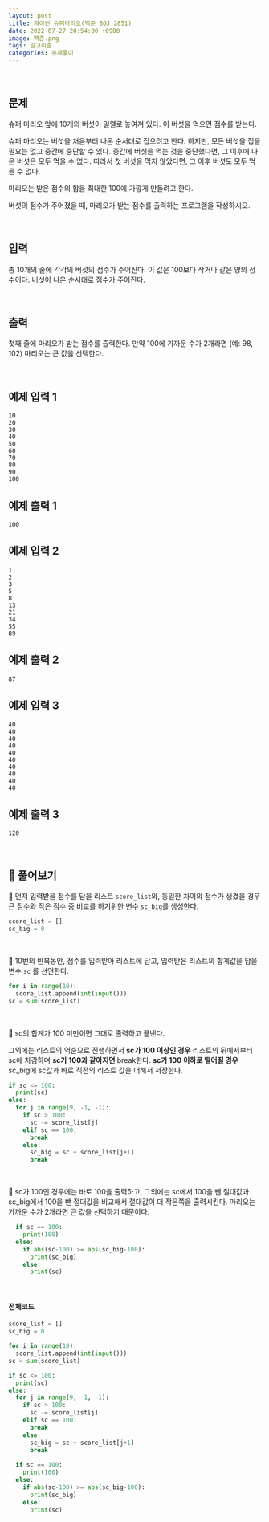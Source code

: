 ```yaml
---
layout: post
title: 파이썬 슈퍼마리오(백준 BOJ 2851)
date: 2022-07-27 20:54:00 +0900
image: 백준.png
tags: 알고리즘
categories: 문제풀이
---
```


<br>

## 문제

슈퍼 마리오 앞에 10개의 버섯이 일렬로 놓여져 있다. 이 버섯을 먹으면 점수를 받는다.

슈퍼 마리오는 버섯을 처음부터 나온 순서대로 집으려고 한다. 하지만, 모든 버섯을 집을 필요는 없고 중간에 중단할 수 있다. 중간에 버섯을 먹는 것을 중단했다면, 그 이후에 나온 버섯은 모두 먹을 수 없다. 따라서 첫 버섯을 먹지 않았다면, 그 이후 버섯도 모두 먹을 수 없다.

마리오는 받은 점수의 합을 최대한 100에 가깝게 만들려고 한다.

버섯의 점수가 주어졌을 때, 마리오가 받는 점수를 출력하는 프로그램을 작성하시오.

<br>

## 입력

총 10개의 줄에 각각의 버섯의 점수가 주어진다. 이 값은 100보다 작거나 같은 양의 정수이다. 버섯이 나온 순서대로 점수가 주어진다.

<br>

## 출력

첫째 줄에 마리오가 받는 점수를 출력한다. 만약 100에 가까운 수가 2개라면 (예: 98, 102) 마리오는 큰 값을 선택한다.

<br>

## 예제 입력 1

```
10
20
30
40
50
60
70
80
90
100
```

## 예제 출력 1

```
100
```

## 예제 입력 2

```
1
2
3
5
8
13
21
34
55
89
```

## 예제 출력 2

```
87
```

## 예제 입력 3

```
40
40
40
40
40
40
40
40
40
40
```

## 예제 출력 3 

```
120
```

<br>

## 📝 풀어보기

📌 먼저 입력받을 점수를 담을 리스트 `score_list`와, 동일한 차이의 점수가 생겼을 경우 큰 점수와 작은 점수 중 비교를 하기위한 변수 `sc_big`를 생성한다.

``` python
score_list = []
sc_big = 0
```

<br>

📌 10번의 반복동안, 점수를 입력받아 리스트에 담고, 입력받은 리스트의 합계값을 담을 변수 `sc` 를 선언한다.

``` python
for i in range(10):
  score_list.append(int(input()))
sc = sum(score_list)
```

<br>

📌 sc의 합계가 100 미만이면 그대로 출력하고 끝낸다.

그외에는 리스트의 역순으로 진행하면서 **sc가 100 이상인 경우** 리스트의 뒤에서부터 sc에 차감하며 **sc가 100과 같아지면** break한다. **sc가 100 이하로 떨어질 경우** sc_big에 sc값과 바로 직전의 리스트 값을 더해서 저장한다.

``` python
if sc <= 100:
  print(sc)
else:
  for j in range(9, -1, -1):
    if sc > 100:
      sc -= score_list[j]
    elif sc == 100:
      break
    else:
      sc_big = sc + score_list[j+1]
      break
```

<br>

📌 sc가 100인 경우에는 바로 100을 출력하고, 그외에는 sc에서 100을 뺀 절대값과 sc_big에서 100을 뺀 절대값을 비교해서 절대값이 더 작은쪽을 출력시킨다. 마리오는 가까운 수가 2개라면 큰 값을 선택하기 때문이다.

``` python
  if sc == 100:
    print(100)
  else:
    if abs(sc-100) >= abs(sc_big-100):
      print(sc_big)
    else:
      print(sc)
```

<br>

#### 전체코드

``` python
score_list = []
sc_big = 0

for i in range(10):
  score_list.append(int(input()))
sc = sum(score_list)

if sc <= 100:
  print(sc)
else:
  for j in range(9, -1, -1):
    if sc > 100:
      sc -= score_list[j]
    elif sc == 100:
      break
    else:
      sc_big = sc + score_list[j+1]
      break
  
  if sc == 100:
    print(100)
  else:
    if abs(sc-100) >= abs(sc_big-100):
      print(sc_big)
    else:
      print(sc)
```

